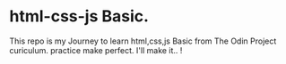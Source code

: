 # html-css-js Basic.
This repo is my Journey to learn html,css,js Basic from The Odin Project curiculum.
practice make perfect.
I'll make it.. !
